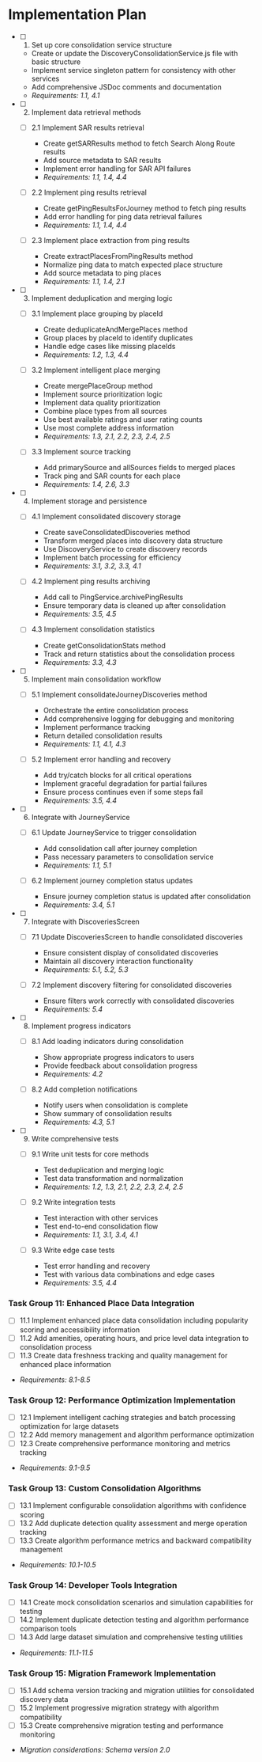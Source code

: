 # Implementation Plan

- [ ] 1. Set up core consolidation service structure
  - Create or update the DiscoveryConsolidationService.js file with basic structure
  - Implement service singleton pattern for consistency with other services
  - Add comprehensive JSDoc comments and documentation
  - _Requirements: 1.1, 4.1_

- [ ] 2. Implement data retrieval methods
  - [ ] 2.1 Implement SAR results retrieval
    - Create getSARResults method to fetch Search Along Route results
    - Add source metadata to SAR results
    - Implement error handling for SAR API failures
    - _Requirements: 1.1, 1.4, 4.4_

  - [ ] 2.2 Implement ping results retrieval
    - Create getPingResultsForJourney method to fetch ping results
    - Add error handling for ping data retrieval failures
    - _Requirements: 1.1, 1.4, 4.4_

  - [ ] 2.3 Implement place extraction from ping results
    - Create extractPlacesFromPingResults method
    - Normalize ping data to match expected place structure
    - Add source metadata to ping places
    - _Requirements: 1.1, 1.4, 2.1_

- [ ] 3. Implement deduplication and merging logic
  - [ ] 3.1 Implement place grouping by placeId
    - Create deduplicateAndMergePlaces method
    - Group places by placeId to identify duplicates
    - Handle edge cases like missing placeIds
    - _Requirements: 1.2, 1.3, 4.4_

  - [ ] 3.2 Implement intelligent place merging
    - Create mergePlaceGroup method
    - Implement source prioritization logic
    - Implement data quality prioritization
    - Combine place types from all sources
    - Use best available ratings and user rating counts
    - Use most complete address information
    - _Requirements: 1.3, 2.1, 2.2, 2.3, 2.4, 2.5_

  - [ ] 3.3 Implement source tracking
    - Add primarySource and allSources fields to merged places
    - Track ping and SAR counts for each place
    - _Requirements: 1.4, 2.6, 3.3_

- [ ] 4. Implement storage and persistence
  - [ ] 4.1 Implement consolidated discovery storage
    - Create saveConsolidatedDiscoveries method
    - Transform merged places into discovery data structure
    - Use DiscoveryService to create discovery records
    - Implement batch processing for efficiency
    - _Requirements: 3.1, 3.2, 3.3, 4.1_

  - [ ] 4.2 Implement ping results archiving
    - Add call to PingService.archivePingResults
    - Ensure temporary data is cleaned up after consolidation
    - _Requirements: 3.5, 4.5_

  - [ ] 4.3 Implement consolidation statistics
    - Create getConsolidationStats method
    - Track and return statistics about the consolidation process
    - _Requirements: 3.3, 4.3_

- [ ] 5. Implement main consolidation workflow
  - [ ] 5.1 Implement consolidateJourneyDiscoveries method
    - Orchestrate the entire consolidation process
    - Add comprehensive logging for debugging and monitoring
    - Implement performance tracking
    - Return detailed consolidation results
    - _Requirements: 1.1, 4.1, 4.3_

  - [ ] 5.2 Implement error handling and recovery
    - Add try/catch blocks for all critical operations
    - Implement graceful degradation for partial failures
    - Ensure process continues even if some steps fail
    - _Requirements: 3.5, 4.4_

- [ ] 6. Integrate with JourneyService
  - [ ] 6.1 Update JourneyService to trigger consolidation
    - Add consolidation call after journey completion
    - Pass necessary parameters to consolidation service
    - _Requirements: 1.1, 5.1_

  - [ ] 6.2 Implement journey completion status updates
    - Ensure journey completion status is updated after consolidation
    - _Requirements: 3.4, 5.1_

- [ ] 7. Integrate with DiscoveriesScreen
  - [ ] 7.1 Update DiscoveriesScreen to handle consolidated discoveries
    - Ensure consistent display of consolidated discoveries
    - Maintain all discovery interaction functionality
    - _Requirements: 5.1, 5.2, 5.3_

  - [ ] 7.2 Implement discovery filtering for consolidated discoveries
    - Ensure filters work correctly with consolidated discoveries
    - _Requirements: 5.4_

- [ ] 8. Implement progress indicators
  - [ ] 8.1 Add loading indicators during consolidation
    - Show appropriate progress indicators to users
    - Provide feedback about consolidation progress
    - _Requirements: 4.2_

  - [ ] 8.2 Add completion notifications
    - Notify users when consolidation is complete
    - Show summary of consolidation results
    - _Requirements: 4.3, 5.1_

- [ ] 9. Write comprehensive tests
  - [ ] 9.1 Write unit tests for core methods
    - Test deduplication and merging logic
    - Test data transformation and normalization
    - _Requirements: 1.2, 1.3, 2.1, 2.2, 2.3, 2.4, 2.5_

  - [ ] 9.2 Write integration tests
    - Test interaction with other services
    - Test end-to-end consolidation flow
    - _Requirements: 1.1, 3.1, 3.4, 4.1_

  - [ ] 9.3 Write edge case tests
    - Test error handling and recovery
    - Test with various data combinations and edge cases
    - _Requirements: 3.5, 4.4_

### Task Group 11: Enhanced Place Data Integration
  - [ ] 11.1 Implement enhanced place data consolidation including popularity scoring and accessibility information
  - [ ] 11.2 Add amenities, operating hours, and price level data integration to consolidation process
  - [ ] 11.3 Create data freshness tracking and quality management for enhanced place information
  - _Requirements: 8.1-8.5_

### Task Group 12: Performance Optimization Implementation
  - [ ] 12.1 Implement intelligent caching strategies and batch processing optimization for large datasets
  - [ ] 12.2 Add memory management and algorithm performance optimization
  - [ ] 12.3 Create comprehensive performance monitoring and metrics tracking
  - _Requirements: 9.1-9.5_

### Task Group 13: Custom Consolidation Algorithms
  - [ ] 13.1 Implement configurable consolidation algorithms with confidence scoring
  - [ ] 13.2 Add duplicate detection quality assessment and merge operation tracking
  - [ ] 13.3 Create algorithm performance metrics and backward compatibility management
  - _Requirements: 10.1-10.5_

### Task Group 14: Developer Tools Integration
  - [ ] 14.1 Create mock consolidation scenarios and simulation capabilities for testing
  - [ ] 14.2 Implement duplicate detection testing and algorithm performance comparison tools
  - [ ] 14.3 Add large dataset simulation and comprehensive testing utilities
  - _Requirements: 11.1-11.5_

### Task Group 15: Migration Framework Implementation
  - [ ] 15.1 Add schema version tracking and migration utilities for consolidated discovery data
  - [ ] 15.2 Implement progressive migration strategy with algorithm compatibility
  - [ ] 15.3 Create comprehensive migration testing and performance monitoring
  - _Migration considerations: Schema version 2.0_